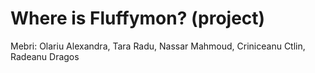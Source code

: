 # Where is Fluffymon? (project)

Mebri: Olariu Alexandra, Tara Radu, Nassar Mahmoud, Criniceanu Ctlin, Radeanu Dragos


